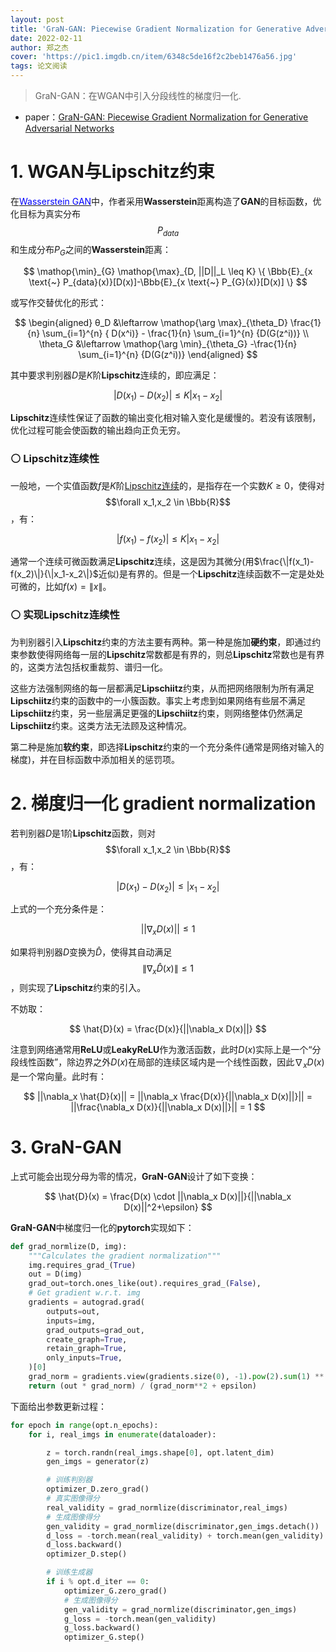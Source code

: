 ```yaml
---
layout: post
title: 'GraN-GAN: Piecewise Gradient Normalization for Generative Adversarial Networks'
date: 2022-02-11
author: 郑之杰
cover: 'https://pic1.imgdb.cn/item/6348c5de16f2c2beb1476a56.jpg'
tags: 论文阅读
---
```


> GraN-GAN：在WGAN中引入分段线性的梯度归一化.

- paper：[GraN-GAN: Piecewise Gradient Normalization for Generative Adversarial Networks](https://arxiv.org/abs/2111.03162)


# 1. WGAN与Lipschitz约束

在[<font color=Blue>Wasserstein GAN</font>](https://0809zheng.github.io/2022/02/04/wgan.html)中，作者采用**Wasserstein**距离构造了**GAN**的目标函数，优化目标为真实分布$$P_{data}$$和生成分布$P_G$之间的**Wasserstein**距离：

$$   \mathop{\min}_{G} \mathop{\max}_{D, ||D||_L \leq K} \{ \Bbb{E}_{x \text{~} P_{data}(x)}[D(x)]-\Bbb{E}_{x \text{~} P_{G}(x)}[D(x)] \} $$

或写作交替优化的形式：

$$ \begin{aligned} θ_D &\leftarrow \mathop{\arg \max}_{\theta_D} \frac{1}{n} \sum_{i=1}^{n} { D(x^i)} - \frac{1}{n} \sum_{i=1}^{n} {D(G(z^i))}  \\ \theta_G &\leftarrow \mathop{\arg \min}_{\theta_G} -\frac{1}{n} \sum_{i=1}^{n} {D(G(z^i))} \end{aligned} $$

其中要求判别器$D$是$K$阶**Lipschitz**连续的，即应满足：

$$ | D(x_1)-D(x_2) | ≤K | x_1-x_2 | $$

**Lipschitz**连续性保证了函数的输出变化相对输入变化是缓慢的。若没有该限制，优化过程可能会使函数的输出趋向正负无穷。

### ⚪ Lipschitz连续性

一般地，一个实值函数$f$是$K$阶[Lipschitz连续](https://0809zheng.github.io/2022/10/11/lipschitz.html)的，是指存在一个实数$K\geq 0$，使得对$$\forall x_1,x_2 \in \Bbb{R}$$，有：

$$ | f(x_1)-f(x_2) | ≤K | x_1-x_2 | $$

通常一个连续可微函数满足**Lipschitz**连续，这是因为其微分(用$\frac{\|f(x_1)-f(x_2)\|}{\|x_1-x_2\|}$近似)是有界的。但是一个**Lipschitz**连续函数不一定是处处可微的，比如$f(x) = \|x\|$。

### ⚪ 实现Lipschitz连续性

为判别器引入**Lipschitz**约束的方法主要有两种。第一种是施加**硬约束**，即通过约束参数使得网络每一层的**Lipschitz**常数都是有界的，则总**Lipschitz**常数也是有界的，这类方法包括权重裁剪、谱归一化。

这些方法强制网络的每一层都满足**Lipschiitz**约束，从而把网络限制为所有满足**Lipschiitz**约束的函数中的一小簇函数。事实上考虑到如果网络有些层不满足**Lipschiitz**约束，另一些层满足更强的**Lipschiitz**约束，则网络整体仍然满足**Lipschiitz**约束。这类方法无法顾及这种情况。

第二种是施加**软约束**，即选择**Lipschitz**约束的一个充分条件(通常是网络对输入的梯度)，并在目标函数中添加相关的惩罚项。

# 2. 梯度归一化 gradient normalization

若判别器$D$是$1$阶**Lipschitz**函数，则对$$\forall x_1,x_2 \in \Bbb{R}$$，有：

$$ | D(x_1)-D(x_2) | ≤ | x_1-x_2 | $$

上式的一个充分条件是：

$$ ||\nabla_x D(x)|| \leq 1 $$

如果将判别器$D$变换为$\hat{D}$，使得其自动满足$$\|\nabla_x \hat{D}(x)\| \leq 1$$，则实现了**Lipschitz**约束的引入。

不妨取：

$$ \hat{D}(x) = \frac{D(x)}{||\nabla_x D(x)||} $$

注意到网络通常用**ReLU**或**LeakyReLU**作为激活函数，此时$D(x)$实际上是一个“分段线性函数”，除边界之外$D(x)$在局部的连续区域内是一个线性函数，因此$\nabla_x D(x)$是一个常向量。此时有：

$$ ||\nabla_x \hat{D}(x)|| = ||\nabla_x \frac{D(x)}{||\nabla_x D(x)||}|| = ||\frac{\nabla_x D(x)}{||\nabla_x D(x)||}|| = 1 $$

# 3. GraN-GAN

上式可能会出现分母为零的情况，**GraN-GAN**设计了如下变换：

$$ \hat{D}(x) = \frac{D(x) \cdot ||\nabla_x D(x)||}{||\nabla_x D(x)||^2+\epsilon}  $$

**GraN-GAN**中梯度归一化的**pytorch**实现如下：

```python
def grad_normlize(D, img):
    """Calculates the gradient normalization"""
    img.requires_grad_(True)
    out = D(img)
    grad_out=torch.ones_like(out).requires_grad_(False),
    # Get gradient w.r.t. img
    gradients = autograd.grad(
        outputs=out,
        inputs=img,
        grad_outputs=grad_out,
        create_graph=True,
        retain_graph=True,
        only_inputs=True,
    )[0]
    grad_norm = gradients.view(gradients.size(0), -1).pow(2).sum(1) ** (1/2)
    return (out * grad_norm) / (grad_norm**2 + epsilon)
```

下面给出参数更新过程：

```python
for epoch in range(opt.n_epochs):
    for i, real_imgs in enumerate(dataloader):

        z = torch.randn(real_imgs.shape[0], opt.latent_dim) 
        gen_imgs = generator(z)

        # 训练判别器
        optimizer_D.zero_grad()
        # 真实图像得分
        real_validity = grad_normlize(discriminator,real_imgs)
        # 生成图像得分
        gen_validity = grad_normlize(discriminator,gen_imgs.detach())
        d_loss = -torch.mean(real_validity) + torch.mean(gen_validity)
        d_loss.backward()
        optimizer_D.step()

        # 训练生成器
        if i % opt.d_iter == 0:
            optimizer_G.zero_grad()
            # 生成图像得分
            gen_validity = grad_normlize(discriminator,gen_imgs)
            g_loss = -torch.mean(gen_validity)
            g_loss.backward()
            optimizer_G.step()
```


